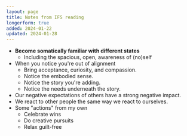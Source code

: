 ```yaml
---
layout: page
title: Notes from IFS reading
longerform: true
added: 2024-01-22
updated: 2024-01-28
---
```


- **Become somatically familiar with different states**
	- Including the spacious, open, awareness of (no)self
- When you notice you're out of alignment
	- Bring acceptance, curiosity, and compassion.
	- Notice the embodied sense.
	- Notice the story you're adding.
	- Notice the needs underneath the story.
- Our negative expectations of others have a strong negative impact.
- We react to other people the same way we react to ourselves.
- Some "actions" from my own
	- Celebrate wins
	- Do creative pursuits
	- Relax guilt-free